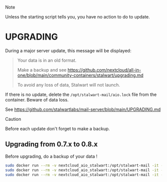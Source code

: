 > [!NOTE]
> Unless the starting script tells you, you have no action to do to update.

# UPGRADING

During a major server update, this message will be displayed:

> Your data is in an old format.
> 
> Make a backup and see https://github.com/nextcloud/all-in-one/blob/main/community-containers/stalwart/upgrading.md
> 
> To avoid any loss of data, Stalwart will not launch.

If there is no update, delete the `/opt/stalwart-mail/aio.lock` file from the container. Beware of data loss.

See https://github.com/stalwartlabs/mail-server/blob/main/UPGRADING.md

> [!CAUTION]
> Before each update don't forget to make a backup.

## Upgrading from 0.7.x to 0.8.x

Before upgrading, do a backup of your data !

```bash
sudo docker run --rm -v nextcloud_aio_stalwart:/opt/stalwart-mail -it --entrypoint /usr/local/bin/stalwart-mail stalwartlabs/mail-server:v0.7.3 --config /opt/stalwart-mail/etc/config.toml --export /opt/stalwart-mail/export
sudo docker run --rm -v nextcloud_aio_stalwart:/opt/stalwart-mail -it --entrypoint /usr/local/bin/stalwart-mail stalwartlabs/mail-server:v0.8.0 --config /opt/stalwart-mail/etc/config.toml --import /opt/stalwart-mail/export
sudo docker run --rm -v nextcloud_aio_stalwart:/opt/stalwart-mail -it --entrypoint /bin/rm alpine /opt/stalwart-mail/aio.lock
```
